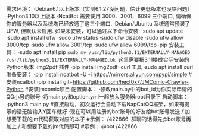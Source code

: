 需求环境：
	·Debian6.1以上版本（实测6.1.27没问题，估计更低版本也没啥问题）
	·Python3.10以上版本
	·NcatBot 需要使用 3000、3001、6099 三个端口, 请确保你的服务器以及系统均已经放通了这三个端口.
	·Debian/Ubuntu 系统通常预装了 UFW, 但默认未启用. 如果未安装，可以通过以下命令安装:
		·sudo apt update
		·sudo apt install ufw
		·sudo ufw status
		·sudo ufw disable
		·sudo ufw allow 3000/tcp
		·sudo ufw allow 3001/tcp
		·sudo ufw allow 6099/tcp
	·pip 安装工具：
		·sudo apt install pip
		`sudo mv /usr/lib/python3.11/EXTERNALLY-MANAGED /usr/lib/python3.11/EXTERNALLY-MANAGED.bk
		`这里需要把3.11换成实际安装的Python版本
	·img2pdf 插件
		·pip install img2pdf
	·curl 工具
		·sudo apt install curl
准备安装：
	·pip install ncatbot -U -i https://mirrors.aliyun.com/pypi/simple
		#安装ncatbot
	·pip install git+https://github.com/hect0x7/JMComic-Crawler-Python
		#安装jmcomic项目
配置脚本：
	·修改main.py中的bot_id为你实际申请的QQ小号的账号
	·将main.py和option.yml一起放入服务器root目录下
启动脚本：
	·python3 main.py
		#直接启动，初次运行会自动下载NapCatQQ框架，如果有提示的话无脑输入Y回车就好
	·现在可以用注册的bot账号的好友给bot账号发送 / 加想要下载的jm代码获取对应的本子
		#示例： /422866
	·群聊的话得先@bot账号再加上 / 和想要下载的jm代码即可
		#示例： @bot /422866